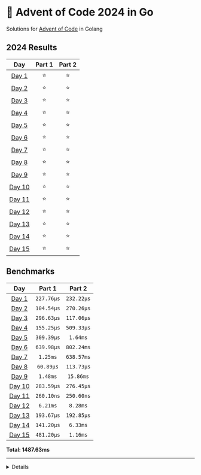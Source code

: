 # 🎄 Advent of Code 2024 in Go

Solutions for [Advent of Code](https://adventofcode.com/) in Golang

<!--- advent_readme_stars table --->
## 2024 Results

| Day | Part 1 | Part 2 |
| :---: | :---: | :---: |
| [Day 1](https://adventofcode.com/2024/day/1) | ⭐ | ⭐ |
| [Day 2](https://adventofcode.com/2024/day/2) | ⭐ | ⭐ |
| [Day 3](https://adventofcode.com/2024/day/3) | ⭐ | ⭐ |
| [Day 4](https://adventofcode.com/2024/day/4) | ⭐ | ⭐ |
| [Day 5](https://adventofcode.com/2024/day/5) | ⭐ | ⭐ |
| [Day 6](https://adventofcode.com/2024/day/6) | ⭐ | ⭐ |
| [Day 7](https://adventofcode.com/2024/day/7) | ⭐ | ⭐ |
| [Day 8](https://adventofcode.com/2024/day/8) | ⭐ | ⭐ |
| [Day 9](https://adventofcode.com/2024/day/9) | ⭐ | ⭐ |
| [Day 10](https://adventofcode.com/2024/day/10) | ⭐ | ⭐ |
| [Day 11](https://adventofcode.com/2024/day/11) | ⭐ | ⭐ |
| [Day 12](https://adventofcode.com/2024/day/12) | ⭐ | ⭐ |
| [Day 13](https://adventofcode.com/2024/day/13) | ⭐ | ⭐ |
| [Day 14](https://adventofcode.com/2024/day/14) | ⭐ | ⭐ |
| [Day 15](https://adventofcode.com/2024/day/15) | ⭐ | ⭐ |
<!--- advent_readme_stars table --->

<!--- benchmarking table --->
## Benchmarks

| Day | Part 1 | Part 2 |
| :---: | :---: | :---:  |
| [Day 1](./src/2024/days/01/code.go) | `227.76µs` | `232.22µs` |
| [Day 2](./src/2024/days/02/code.go) | `104.54µs` | `270.26µs` |
| [Day 3](./src/2024/days/03/code.go) | `296.63µs` | `117.06µs` |
| [Day 4](./src/2024/days/04/code.go) | `155.25µs` | `509.33µs` |
| [Day 5](./src/2024/days/05/code.go) | `309.39µs` | `1.64ms` |
| [Day 6](./src/2024/days/06/code.go) | `639.98µs` | `802.24ms` |
| [Day 7](./src/2024/days/07/code.go) | `1.25ms` | `638.57ms` |
| [Day 8](./src/2024/days/08/code.go) | `60.89µs` | `113.73µs` |
| [Day 9](./src/2024/days/09/code.go) | `1.48ms` | `15.86ms` |
| [Day 10](./src/2024/days/10/code.go) | `283.59µs` | `276.45µs` |
| [Day 11](./src/2024/days/11/code.go) | `260.10ns` | `250.60ns` |
| [Day 12](./src/2024/days/12/code.go) | `6.21ms` | `8.28ms` |
| [Day 13](./src/2024/days/13/code.go) | `193.67µs` | `192.85µs` |
| [Day 14](./src/2024/days/14/code.go) | `141.20µs` | `6.33ms` |
| [Day 15](./src/2024/days/15/code.go) | `481.20µs` | `1.16ms` |

**Total: 1487.63ms**
<!--- benchmarking table --->

---

<details>
A handy template repository to hold your [Advent of Code](https://adventofcode.com) solutions in Go (golang).

Advent of Code (<https://adventofcode.com>) is a yearly series of programming questions based on the [Advent Calendar](https://en.wikipedia.org/wiki/Advent_calendar). For each day leading up to christmas, there is one question released, and from the second it is released, there is a timer running and a leaderboard showing who solved it first.

---

### Features

* A directory per question `<year>/<day>`
* Auto-download questions into `<year>/<day>/README.md`
* Auto-download example input into `<year>/<day>/input-example.txt`
* With env variable `AOC_SESSION` set:
  * Auto-download part 2 of questions into `<year>/<day>/README.md`
  * Auto-download user input into `<year>/<day>/input-user.md`
  * Only runs part 2 once part 1 is completed
* When you save `code.go`, it will execute your `run` function 4 times:
  * Input `input-example.txt` and `part2=false`
  * Input `input-example(2).txt` and `part2=true`
  * Input `input-user.txt` and `part2=false`
  * Input `input-user(2).txt` and `part2=true`
  * Each run will display the return value and timing.
  * Part 2 will use the `<file>2.txt` if it exists.
* Control execution with `PART= INPUT= ./run.sh <year> <day>`, where
  * `PART` can be `1` or `2`, and
  * `INPUT` can be `example` or `user`

---

### Usage

1. Click "**Use this template**" above to fork it into your account
1. Setup repo, either locally or in codespaces
   * Locally
      * Install Go from <https://go.dev/dl/> or from brew, etc
      * Git clone your fork
      * Open in VS Code, and install the Go extension
   * Codespaces
      * Click "Open in Codespaces"
1. Open a terminal and `./run.sh <year> <day>` like this:

   ```sh
   $ ./run.sh 2023 1
   Created directory ./2023/01
   Created file code.go
   Created file README.md
   Created file input-example.txt
   run(part1, input-example) returned in 616µs => 42
   ```

1. Implement your solution in `./2023/01/code.go` inside the `run` function
   * I have provided solutions for year `2022`, days `2`,`4`,`7` – however you can delete them and do them yourself if you'd like
1. Changes will re-run the code
   * For example, update `code.go` to `return 43` instead you should see:

   ```sh
   file changed code.go
   run(part1, input-example) returned in 34µs => 43
   ```

1. The question is downloaded to `./2023/01/README.md`
1. Login to <https://adventofcode.com>
1. Find your question (e.g. <https://adventofcode.com/2023/day/1>) and **[get your puzzle input](https://adventofcode.com/2023/day/1/input)** and save it to `./2023/01/input-user.txt`
   * See **Session** below to automate this step
1. Iterate on `code.go` until you get the answer
1. Submit it to <https://adventofcode.com/2023/day/1>

---

#### Session

**Optionally**, you can `export AOC_SESSION=<session>` from your adventofcode.com `session` cookie. That is:

* Login with your browser
* Open developer tools > Application/Storage > Cookies
* Retrieve the contents of `session`
* Export it as `AOC_SESSION`

With your session set, running `code.go` will download your user-specifc `input-user.txt` and also update `README.md` with part 2 of the question once you've completed part 1.

Currently, your session is NOT used to submit your answer. You still need to login to <https://adventofcode.com> to submit.
</details>
